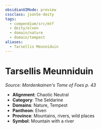 ```yaml
---
obsidianUIMode: preview
cssclass: json5e-deity
tags:
  - compendium/src/mtf
  - deity/elven
  - domain/nature
  - domain/tempest
aliases:
  - Tarsellis Meunniduin
---
```

# Tarsellis Meunniduin
*Source: Mordenkainen's Tome of Foes p. 43* 

- **Alignment**: Chaotic Neutral
- **Category**: The Seldarine
- **Domains**: Nature, Tempest
- **Pantheon**: Elven
- **Province**: Mountains, rivers, wild places
- **Symbol**: Mountain with a river